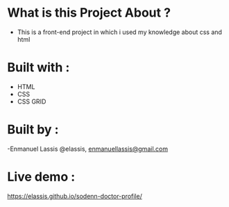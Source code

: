 # What is this Project About ?
- This is a front-end project in which i used my knowledge about css and html
# Built with :
* HTML
* CSS
* CSS GRID

# Built by :
-Enmanuel Lassis @elassis, enmanuellassis@gmail.com

# Live demo :
https://elassis.github.io/sodenn-doctor-profile/
